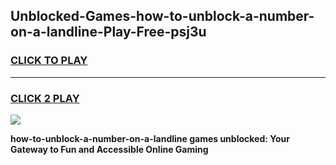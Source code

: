 
## Unblocked-Games-how-to-unblock-a-number-on-a-landline-Play-Free-psj3u
<h3>
<a href="https://premium76.site?title=how-to-unblock-a-number-on-a-landline&ref=12A">CLICK TO PLAY</a></h3>
<hr>

<h3>
<a href="https://premium76.site?title=how-to-unblock-a-number-on-a-landline&ref=12A">CLICK 2 PLAY</a>
  
</h3>

<a href="https://premium76.site?title=how-to-unblock-a-number-on-a-landline&ref=12A"><img src="https://clearcache.store/games.png"></a>


**how-to-unblock-a-number-on-a-landline games unblocked: Your Gateway to Fun and Accessible Online Gaming**
